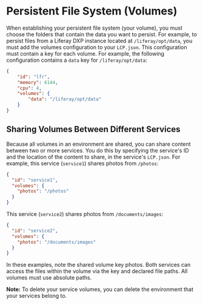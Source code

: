# Persistent File System (Volumes)

When establishing your persistent file system (your volume), you must choose the
folders that contain the data you want to persist. For example, to persist files
from a Liferay DXP instance located at `/liferay/opt/data`, you must add the
volumes configuration to your `LCP.json`. This configuration must contain a key
for each volume. For example, the following configuration contains a `data` key
for `/liferay/opt/data`: 

```json
{
    "id": "lfr",
    "memory": 6144,
    "cpu": 4,
    "volumes": {
        "data": "/liferay/opt/data"
    }
}
```

## Sharing Volumes Between Different Services

Because all volumes in an environment are shared, you can share content between
two or more services. You do this by specifying the service's ID and the
location of the content to share, in the service's `LCP.json`. For example, this
service (`service1`) shares photos from `/photos`:

```json
{
  "id": "service1",
  "volumes": {
    "photos": "/photos"
  }
}
```

This service (`service2`) shares photos from `/documents/images`:

```json
{
  "id": "service2",
  "volumes": {
    "photos": "/documents/images"
  }
}
```

In these examples, note the shared volume key photos. Both services can access
the files within the volume via the key and declared file paths. All volumes
must use absolute paths. 

**Note:** To delete your service volumes, you can delete the environment that 
your services belong to. 
